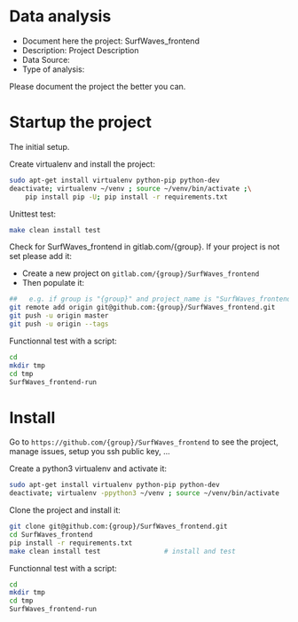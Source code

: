 # Data analysis
- Document here the project: SurfWaves_frontend
- Description: Project Description
- Data Source:
- Type of analysis:

Please document the project the better you can.

# Startup the project

The initial setup.

Create virtualenv and install the project:
```bash
sudo apt-get install virtualenv python-pip python-dev
deactivate; virtualenv ~/venv ; source ~/venv/bin/activate ;\
    pip install pip -U; pip install -r requirements.txt
```

Unittest test:
```bash
make clean install test
```

Check for SurfWaves_frontend in gitlab.com/{group}.
If your project is not set please add it:

- Create a new project on `gitlab.com/{group}/SurfWaves_frontend`
- Then populate it:

```bash
##   e.g. if group is "{group}" and project_name is "SurfWaves_frontend"
git remote add origin git@github.com:{group}/SurfWaves_frontend.git
git push -u origin master
git push -u origin --tags
```

Functionnal test with a script:

```bash
cd
mkdir tmp
cd tmp
SurfWaves_frontend-run
```

# Install

Go to `https://github.com/{group}/SurfWaves_frontend` to see the project, manage issues,
setup you ssh public key, ...

Create a python3 virtualenv and activate it:

```bash
sudo apt-get install virtualenv python-pip python-dev
deactivate; virtualenv -ppython3 ~/venv ; source ~/venv/bin/activate
```

Clone the project and install it:

```bash
git clone git@github.com:{group}/SurfWaves_frontend.git
cd SurfWaves_frontend
pip install -r requirements.txt
make clean install test                # install and test
```
Functionnal test with a script:

```bash
cd
mkdir tmp
cd tmp
SurfWaves_frontend-run
```
